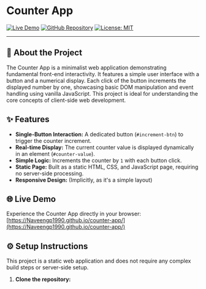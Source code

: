# Counter App

[![Live Demo](https://img.shields.io/badge/Live_Demo-Naveengp1990.github.io-blue?style=flat-square)](https://Naveengp1990.github.io/counter-app/)
[![GitHub Repository](https://img.shields.io/badge/GitHub-Repository-brightgreen?style=flat-square)](https://github.com/Naveengp1990/counter-app)
[![License: MIT](https://img.shields.io/badge/License-MIT-yellow.svg?style=flat-square)](https://github.com/Naveengp1990/counter-app/blob/main/LICENSE)

---

## 🚀 About the Project

The Counter App is a minimalist web application demonstrating fundamental front-end interactivity. It features a simple user interface with a button and a numerical display. Each click of the button increments the displayed number by one, showcasing basic DOM manipulation and event handling using vanilla JavaScript. This project is ideal for understanding the core concepts of client-side web development.

## ✨ Features

*   **Single-Button Interaction:** A dedicated button (`#increment-btn`) to trigger the counter increment.
*   **Real-time Display:** The current counter value is displayed dynamically in an element (`#counter-value`).
*   **Simple Logic:** Increments the counter by `1` with each button click.
*   **Static Page:** Built as a static HTML, CSS, and JavaScript page, requiring no server-side processing.
*   **Responsive Design:** (Implicitly, as it's a simple layout)

## 🌐 Live Demo

Experience the Counter App directly in your browser:
[https://Naveengp1990.github.io/counter-app/](https://Naveengp1990.github.io/counter-app/)

## ⚙️ Setup Instructions

This project is a static web application and does not require any complex build steps or server-side setup.

1.  **Clone the repository:**